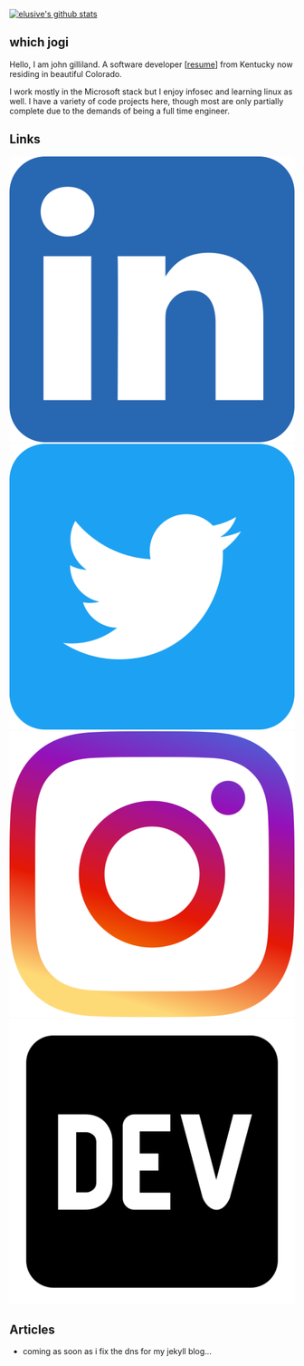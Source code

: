[![elusive's github stats](https://github-readme-stats.vercel.app/api?username=elusive)](https://github.com/anuraghazra/github-readme-stats)

## which jogi 
Hello, I am john gilliland. A software developer [[resume](https://johng.info/resume)]
from Kentucky now residing in beautiful Colorado.

I work mostly in the Microsoft stack but I enjoy infosec and learning linux as well. I have a variety of code projects here, though most are only partially complete due to the demands of being a full time engineer. 

## Links
[![linkedin](assets/linkedin_icon.svg)](https://linkedin.com/in/johncgilliland)
[![twitter](assets/twitter_icon.svg)](https://twitter.com/johncgilliland)
[![instagram](assets/instagram_icon.svg)](https://instagram.com/johncgilliland)
[![dev.to](assets/dev_icon.svg)](https://dev.to/elusive)

## Articles
- coming as soon as i fix the dns for my jekyll blog...

